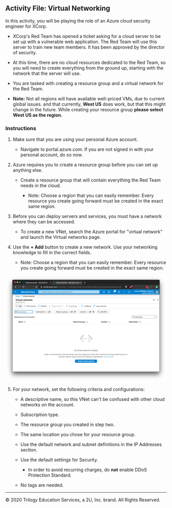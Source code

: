 ## Activity File: Virtual Networking

In this activity, you will be playing the role of an Azure cloud security engineer for XCorp.

- XCorp's Red Team has opened a ticket asking for a cloud server to be set up with a vulnerable web application. The Red Team will use this server to train new team members. It has been approved by the director of security.

- At this time, there are no cloud resources dedicated to the Red Team, so you will need to create everything from the ground up, starting with the network that the server will use.

- You are tasked with creating a resource group and a virtual network for the Red Team.

- **Note:** Not all regions will have available well-priced VMs, due to current global issues. and that currently, **West US** does work, but that this might change in the future. While creating your resource group **please select West US as the region.**

### Instructions

1. Make sure that you are using your personal Azure account. 
    - Navigate to portal.azure.com. If you are not signed in with your personal account, do so now. 

2. Azure requires you to create a resource group before you can set up anything else. 

    - Create a resource group that will contain everything the Red Team needs in the cloud.
    
		- Note: Choose a region that you can easily remember. Every resource you create going forward must be created in the exact same region.		

3. Before you can deploy servers and services, you must have a network where they can be accessed. 

    - To create a new VNet, search the Azure portal for "virtual network" and launch the Virtual networks page.

4. Use the **+ Add** button to create a new network. Use your networking knowledge to fill in the correct fields.

    - Note: Choose a region that you can easily remember. Every resource you create going forward must be created in the exact same region.

![add_network](Images/add_network.png)

5. For your network, set the following criteria and configurations: 

    - A descriptive name, so this VNet can't be confused with other cloud networks on the account.

    - Subscription type.  
    
    - The resource group you created in step two.
    
    - The same location you chose for your resource group. 
    
    - Use the default network and subnet definitions in the IP Addresses section.

    - Use the default settings for Security.

      - In order to avoid recurring charges, do **not** enable DDoS Protection Standard.

    - No tags are needed.
---
© 2020 Trilogy Education Services, a 2U, Inc. brand. All Rights Reserved.
